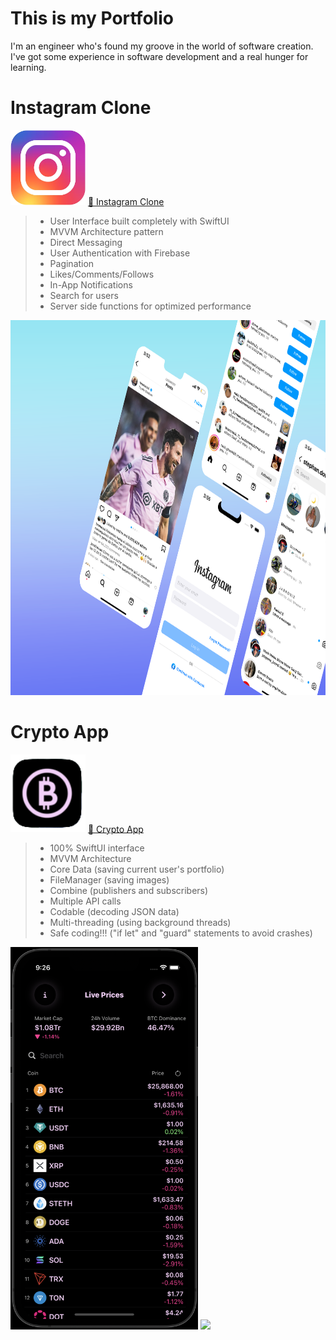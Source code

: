 # This is my Portfolio

I'm an engineer who's found my groove in the world of software creation. 
I've got some experience in software development and a real hunger for learning.

# Instagram Clone

<img class="logo" src="assets/instagram-logo.png" width="120">
<a href="https://github.com/luisValdess/instagram-clone">🔗 Instagram Clone</a>
<br>
 
> - User Interface built completely with SwiftUI
> - MVVM Architecture pattern
> - Direct Messaging  
> - User Authentication with Firebase       
> - Pagination
> - Likes/Comments/Follows                  
> - In-App Notifications                 
> - Search for users
> - Server side functions for optimized performance

<img src="assets/instagram-clone.png" width="1024" height="600">

# Crypto App

<img class="logo" src="assets/crypto-logo.png" width="120">
<a href="https://github.com/luisValdess/CryptoApp">🔗 Crypto App</a>
<br>

> - 100% SwiftUI interface
> - MVVM Architecture
> - Core Data (saving current user's portfolio)
> - FileManager (saving images)
> - Combine (publishers and subscribers)       
> - Multiple API calls
> - Codable (decoding JSON data)                  
> - Multi-threading (using background threads)
> - Safe coding!!! ("if let" and "guard" statements to avoid crashes)

<img src="assets/crypto-darkmode.png" width="300">
<img src="assets/crypto-video.gif" width="260"/>

